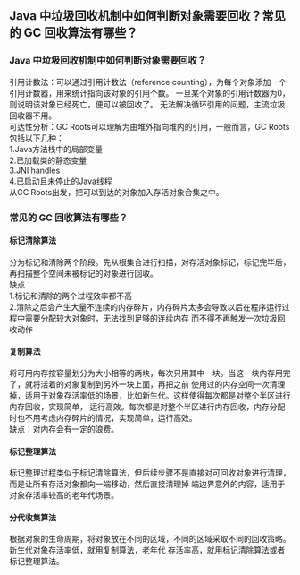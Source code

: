 ## Java 中垃圾回收机制中如何判断对象需要回收？常见的 GC 回收算法有哪些？
### Java 中垃圾回收机制中如何判断对象需要回收？
引用计数法：可以通过引用计数法（reference counting），为每个对象添加一个引用计数器，用来统计指向该对象的引用个数。 一旦某个对象的引用计数器为0，则说明该对象已经死亡，便可以被回收了。
无法解决循环引用的问题，主流垃圾回收器不用。  
可达性分析：GC Roots可以理解为由堆外指向堆内的引用，一般而言，GC Roots包括以下几种：  
1.Java方法栈中的局部变量  
2.已加载类的静态变量  
3.JNI handles  
4.已启动且未停止的Java线程  
从GC Roots出发，把可以到达的对象加入存活对象合集之中。
### 常见的 GC 回收算法有哪些？
#### 标记清除算法
分为标记和清除两个阶段。先从根集合进行扫描，对存活对象标记，标记完毕后，再扫描整个空间未被标记的对象进行回收。  
缺点：  
1.标记和清除的两个过程效率都不高  
2.清除之后会产生大量不连续的内存碎片，内存碎片太多会导致以后在程序运行过程中需要分配较大对象时，无法找到足够的连续内存
而不得不再触发一次垃圾回收动作
#### 复制算法
将可用内存按容量划分为大小相等的两块，每次只用其中一块。当这一块内存用完了，就将活着的对象复制到另外一块上面，再把之前
使用过的内存空间一次清理掉，适用于对象存活率低的场景，比如新生代。这样使得每次都是对整个半区进行内存回收，实现简单，
运行高效。每次都是对整个半区进行内存回收，内存分配时也不用考虑内存碎片的情况，实现简单，运行高效。  
缺点：对内存会有一定的浪费。  
#### 标记整理算法
标记整理过程类似于标记清除算法，但后续步骤不是直接对可回收对象进行清理，而是让所有存活对象都向一端移动，然后直接清理掉
端边界意外的内容，适用于对象存活率较高的老年代场景。
#### 分代收集算法
根据对象的生命周期，将对象放在不同的区域，不同的区域采取不同的回收策略。新生代对象存活率低，就用复制算法，老年代
存活率高，就用标记清除算法或者标记整理算法。